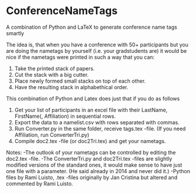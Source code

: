 # ConferenceNameTags
A combination of Python and LaTeX to generate conference name tags smartly

The idea is, that when you have a conference with 50+ participants but you are doing the nametags by yourself (i.e. your gradstudents are) 
it would be nice if the nametags were printed in such a way that you can:
1) Take the printed stack of papers.
2) Cut the stack with a big cutter.
3) Place newly formed small stacks on top of each other.
4) Have the resulting stack in alphabethical order.

This combination of Python and Latex does just that if you do as follows
1) Get your list of participants in an excel file with their LastName, FirstName(, Affiliation) in sequential rows. 
2) Export the data to a namelist.csv with rows separated with commas.
3) Run Converter.py in the same folder, receive tags.tex -file. (If you need Affiliation, run ConverterTri.py)
4) Compile doc2.tex -file (or doc2Tri.tex) and get your nametags.

Notes:
-The outlook of your nametags can be controlled by editing the doc2.tex -file. 
-The ConverterTri.py and doc2Tri.tex -files are slightly modified versions of the standard ones, it would make sense
to have just one file with a parameter. (He said already in 2014 and never did it.)
-Python files by Rami Luisto, .tex -files originally by Jan Cristina but altered and commented by Rami Luisto.


